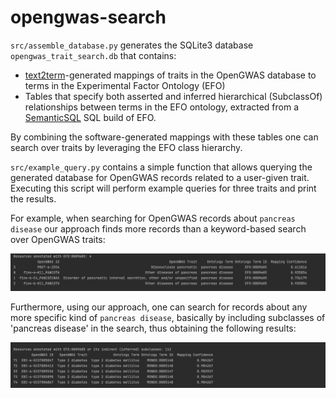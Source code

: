 # opengwas-search

`src/assemble_database.py` generates the SQLite3 database `opengwas_trait_search.db` that contains: 
- [text2term](https://github.com/ccb-hms/ontology-mapper)-generated mappings of traits in the OpenGWAS database to terms in the Experimental Factor Ontology (EFO)
- Tables that specify both asserted and inferred hierarchical (SubclassOf) relationships between terms in the EFO ontology, extracted from a [SemanticSQL](https://github.com/INCATools/semantic-sql) SQL build of EFO. 

By combining the software-generated mappings with these tables one can search over traits by leveraging the EFO class hierarchy. 

`src/example_query.py` contains a simple function that allows querying the generated database for OpenGWAS records related to a user-given trait. Executing this script will perform example queries for three traits and print the results. 

For example, when searching for OpenGWAS records about `pancreas disease` our approach finds more records than a keyword-based search over OpenGWAS traits:

![](resources/example_search_1.png)

Furthermore, using our approach, one can search for records about any more specific kind of `pancreas disease`, basically by including subclasses of 'pancreas disease' in the search, thus obtaining the following results:

![](resources/example_search_2.png)
